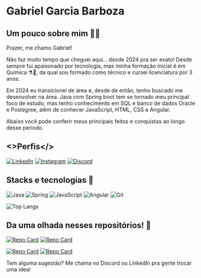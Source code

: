 # Gabriel Garcia Barboza

## Um pouco sobre mim 🧑‍💻
<p>

Prazer, me chamo Gabriel! 

Não faz muito tempo que cheguei aqui... desde 2024 pra ser exato! Desde sempre fui apaixonado por tecnologia, mas minha formação inicial é em Química ⚗️🧪, da qual sou formado como técnico e cursei licenciatura por 3 anos.

Em 2024 eu transicionei de área e, desde de então, tenho buscado me desenvolver na área. Java com Spring boot tem se tornado meu principal foco de estudo, mas tenho conhecimento em SQL e banco de dados Oracle e Postegree, além de conhecer JavaScript, HTML, CSS e Angular.

Abaixo você pode conferir meus principais feitos e conquistas ao longo desse período.

</p>

## <>Perfis</>


[![LinkedIn](https://img.shields.io/badge/LinkedIn-0077B5?style=for-the-badge&logo=linkedin&logoColor=white)](https://www.linkedin.com/in/gabriel-barboza-8998351b3/) [![Instagram](https://img.shields.io/badge/-Instagram-%23E4405F?style=for-the-badge&logo=instagram&logoColor=white)](https://www.instagram.com/gabriel_obarboza/) [![Discord](https://img.shields.io/badge/Discord-7289DA?style=for-the-badge&logo=discord&logoColor=white)](https://discord.com/channels/@gabriel_barboz4/)

## Stacks e tecnologias 🚀

![Java](https://img.shields.io/badge/java-%23ED8B00.svg?style=for-the-badge&logo=openjdk&logoColor=white) ![Spring](https://img.shields.io/badge/spring-%236DB33F.svg?style=for-the-badge&logo=spring&logoColor=white)
 ![JavaScript](https://img.shields.io/badge/JavaScript-F7DF1E?style=for-the-badge&logo=javascript&logoColor=black) 	![Angular](https://img.shields.io/badge/Angular-DD0031?style=for-the-badge&logo=angular&logoColor=white) ![Git](https://img.shields.io/badge/GIT-E44C30?style=for-the-badge&logo=git&logoColor=white)

![Top Langs](https://github-readme-stats-git-masterrstaa-rickstaa.vercel.app/api/top-langs/?username=GabrielBarboz4&bg_color=000&border_color=30A3DC&title_color=E94D5F&text_color=FFF)

## Da uma olhada nesses repositórios! 👀

[![Repo Card](https://github-readme-stats.vercel.app/api/pin/?username=GabrielBarboz4&repo=UserAuthenticator_Api&bg_color=000&border_color=30A3DC&show_icons=true&icon_color=30A3DC&title_color=E94D5F&text_color=FFF)](https://github.com/GabrielBarboz4/UserAuthenticator_Api) [![Repo Card](https://github-readme-stats.vercel.app/api/pin/?username=GabrielBarboz4&repo=minhaCarona_api&bg_color=000&border_color=30A3DC&show_icons=true&icon_color=30A3DC&title_color=E94D5F&text_color=FFF)](https://github.com/GabrielBarboz4/minhaCarona_api/) 

[![Repo Card](https://github-readme-stats.vercel.app/api/pin/?username=GabrielBarboz4&repo=toDoList-challenge&bg_color=000&border_color=30A3DC&show_icons=true&icon_color=30A3DC&title_color=E94D5F&text_color=FFF)](https://github.com/GabrielBarboz4/toDoList-challenge/) [![Repo Card](https://github-readme-stats.vercel.app/api/pin/?username=GabrielBarboz4&repo=2dGameInJava&bg_color=000&border_color=30A3DC&show_icons=true&icon_color=30A3DC&title_color=E94D5F&text_color=FFF)](https://github.com/GabrielBarboz4/2dGameInJava/)

<p>

Tem alguma sugestão? Me chama no Discord ou LinkedIn pra gente trocar uma idea! 

</p>
